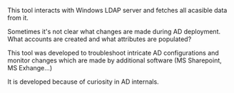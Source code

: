 This tool interacts with Windows LDAP server and fetches all acasible data from it.

Sometimes it's not clear what changes are made during AD deployment. What accounts are created and what attributes are populated?

This tool was developed to troubleshoot intricate AD configurations and monitor changes which are made by additional software (MS Sharepoint, MS Exhange...)

It is developed because of curiosity in AD internals.
